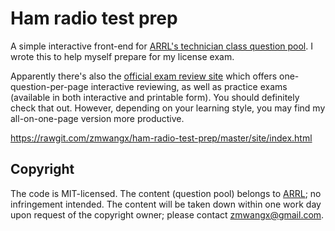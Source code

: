 # Ham radio test prep

A simple interactive front-end for [ARRL's technician class question pool](http://www.arrl.org/question-pools). I wrote this to help myself prepare for my license exam.

Apparently there's also the [official exam review site](http://arrlexamreview.appspot.com/) which offers one-question-per-page interactive reviewing, as well as practice exams (available in both interactive and printable form). You should definitely check that out. However, depending on your learning style, you may find my all-on-one-page version more productive.

<https://rawgit.com/zmwangx/ham-radio-test-prep/master/site/index.html>

## Copyright

The code is MIT-licensed. The content (question pool) belongs to [ARRL](http://www.arrl.org/question-pools); no infringement intended. The content will be taken down within one work day upon request of the copyright owner; please contact <zmwangx@gmail.com>.
